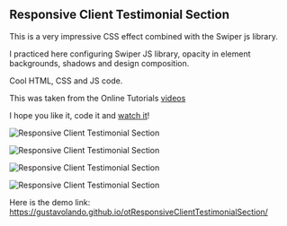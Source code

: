 ## Responsive Client Testimonial Section

This is a very impressive CSS effect combined with the Swiper js library.

I practiced here configuring Swiper JS library, opacity in element backgrounds, shadows and design composition.

Cool HTML, CSS and JS code.

This was taken from the Online Tutorials [videos](https://www.youtube.com/watch?v=E7mGqt7v3Uc&t=24s)

I hope you like it, code it and [watch it](https://gustavolando.github.io/otResponsiveClientTestimonialSection/)!

![Responsive Client Testimonial Section](https://gustavolando.github.io/otResponsiveClientTestimonialSection/Responsive%20Client%20Testimonial%20Section%201.png)

![Responsive Client Testimonial Section](https://gustavolando.github.io/otResponsiveClientTestimonialSection/Responsive%20Client%20Testimonial%20Section%202.png)

![Responsive Client Testimonial Section](https://gustavolando.github.io/otResponsiveClientTestimonialSection/Responsive%20Client%20Testimonial%20Section%203.png)

![Responsive Client Testimonial Section](https://gustavolando.github.io/otResponsiveClientTestimonialSection/Responsive%20Client%20Testimonial%20Section%204.png)

Here is the demo link:  https://gustavolando.github.io/otResponsiveClientTestimonialSection/
